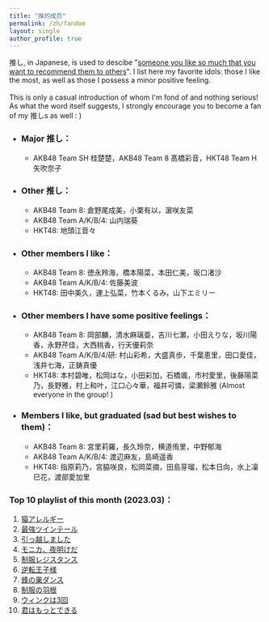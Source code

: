 ```yaml
---
title: "推的成员"
permalink: /zh/fandom
layout: single
author_profile: true
---
```


推し, in Japanese, is used to descibe "[someone you like so much that you want to recommend them to others](https://ja.wikipedia.org/wiki/%E6%8E%A8%E3%81%97)". I list here my favorite idols: those I like the most, as well as those I possess a minor positive feeling.  
\
This is only a casual introduction of whom I'm fond of and nothing serious! As what the word itself suggests, I strongly encourage you to become a fan of my 推しs as well : \)  

* ### Major 推し：  
    * AKB48 Team SH 桂楚楚，AKB48 Team 8 髙橋彩音，HKT48 Team H 矢吹奈子  

* ### Other 推し：  
    * AKB48 Team 8: 倉野尾成美，小栗有以，濵咲友菜  
    * AKB48 Team A/K/B/4: 山内瑞葵  
    * HKT48: 地頭江音々  

* ### Other members I like：  
    * AKB48 Team 8: 徳永羚海，橋本陽菜，本田仁美，坂口渚沙	
    * AKB48 Team A/K/B/4: 佐藤美波
    * HKT48: 田中美久，運上弘菜，竹本くるみ，山下エミリー

* ### Other members I have some positive feelings：  
    *  AKB48 Team 8: 岡部麟，清水麻璃亜，吉川七瀬，小田えりな，坂川陽香，永野芹佳，大西桃香，行天優莉奈  
    * AKB48 Team A/K/B/4/研: 村山彩希，大盛真歩，千葉恵里，田口愛佳，浅井七海，正鋳真優
    * HKT48: 本村碧唯，松岡はな，小田彩加，石橋颯，市村愛里，後藤陽菜乃，長野雅，村上和叶，江口心々華，福井可憐，梁瀬鈴雅 (Almost everyone in the group! )

* ### Members I like, but graduated (sad but best wishes to them)：  
    * AKB48 Team 8: 宮里莉羅，長久玲奈，横道侑里，中野郁海
    * AKB48 Team A/K/B/4: 渡辺麻友，島崎遥香
    * HKT48: 指原莉乃，宮脇咲良，松岡菜摘，田島芽瑠，松本日向，水上凜巳花，渡部愛加里




### Top 10 playlist of this month (2023.03)：
1. [猫アレルギー](https://open.spotify.com/track/6MCAUevCAr5U5aQaJK0FOm?si=73bc29b7853a412a)  
2. [最強ツインテール](https://open.spotify.com/track/340UFWReVkIEJRr0nfnl1Y?si=10bf958e12e74551)  
3. [引っ越しました](https://open.spotify.com/track/4waGFpTJwxR3vtyzPDy5an?si=993349ab17764549)  
4. [モニカ、夜明けだ](https://open.spotify.com/track/6v6cdCwyq6EyGsRsqzXWmY?si=bf6d5b5a631141f6)  
5. [制服レジスタンス](https://open.spotify.com/track/1u3pKMPaMnJH4lgl4tSGk3?si=5333d86df3c7413f)  
6. [逆転王子様](https://open.spotify.com/track/2bi2hWZODKa6xq7haBCcrE?si=7537fd3162494a9e)  
7. [蜂の巣ダンス](https://open.spotify.com/track/7cLBuTgnDqzcxUZ3ZUn5lw?si=818e12bd42c9424c)  
8. [制服の羽根](https://open.spotify.com/track/4ALwDLoqKzR6apX7NHG7q4?si=80b6c4ceda21453d)  
9. [ウィンクは3回](https://open.spotify.com/track/2IZOrNDFkxomZqyPlxNPQG?si=b7ed6486133b40b1)  
10. [君はもっとできる](https://open.spotify.com/track/2dgP7Se9sBdETi1eGTrjah?si=0111f45e5fe84d95)  